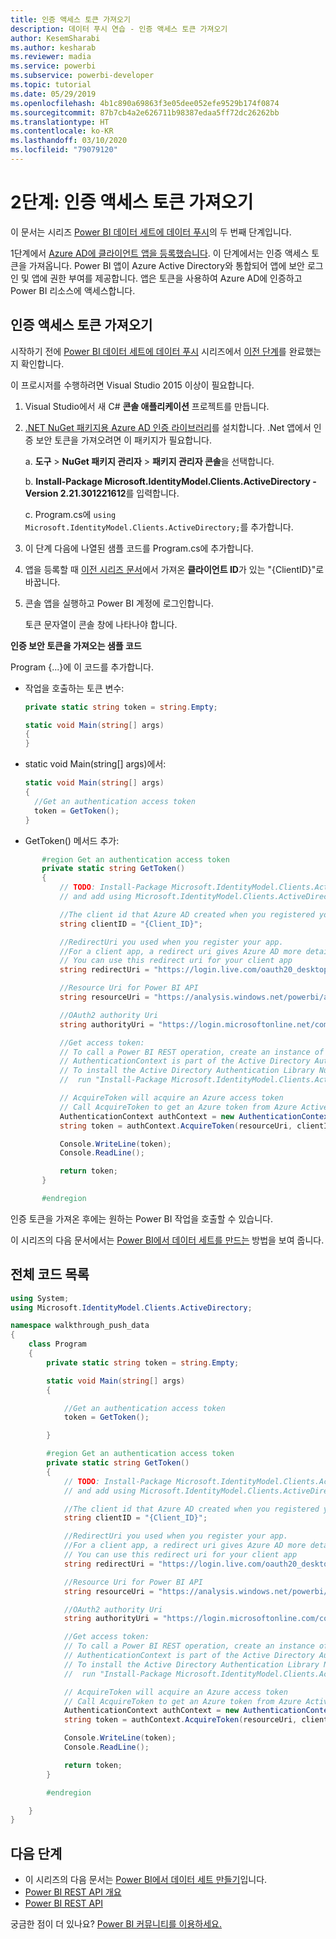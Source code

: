 ```yaml
---
title: 인증 액세스 토큰 가져오기
description: 데이터 푸시 연습 - 인증 액세스 토큰 가져오기
author: KesemSharabi
ms.author: kesharab
ms.reviewer: madia
ms.service: powerbi
ms.subservice: powerbi-developer
ms.topic: tutorial
ms.date: 05/29/2019
ms.openlocfilehash: 4b1c890a69863f3e05dee052efe9529b174f0874
ms.sourcegitcommit: 87b7cb4a2e626711b98387edaa5ff72dc26262bb
ms.translationtype: HT
ms.contentlocale: ko-KR
ms.lasthandoff: 03/10/2020
ms.locfileid: "79079120"
---
```

# <a name="step-2-get-an-authentication-access-token"></a>2단계: 인증 액세스 토큰 가져오기

이 문서는 시리즈 [Power BI 데이터 세트에 데이터 푸시](walkthrough-push-data.md)의 두 번째 단계입니다.

1단계에서 [Azure AD에 클라이언트 앱을 등록했습니다](../register-app.md). 이 단계에서는 인증 액세스 토큰을 가져옵니다. Power BI 앱이 Azure Active Directory와 통합되어 앱에 보안 로그인 및 앱에 권한 부여를 제공합니다. 앱은 토큰을 사용하여 Azure AD에 인증하고 Power BI 리소스에 액세스합니다.

## <a name="get-an-authentication-access-token"></a>인증 액세스 토큰 가져오기

시작하기 전에 [Power BI 데이터 세트에 데이터 푸시](walkthrough-push-data.md) 시리즈에서 [이전 단계](../register-app.md)를 완료했는지 확인합니다. 

이 프로시저를 수행하려면 Visual Studio 2015 이상이 필요합니다.

1. Visual Studio에서 새 C# **콘솔 애플리케이션** 프로젝트를 만듭니다.

2. [.NET NuGet 패키지용 Azure AD 인증 라이브러리](https://www.nuget.org/packages/Microsoft.IdentityModel.Clients.ActiveDirectory/2.22.302111727)를 설치합니다. .Net 앱에서 인증 보안 토큰을 가져오려면 이 패키지가 필요합니다. 

     a. **도구** > **NuGet 패키지 관리자** > **패키지 관리자 콘솔**을 선택합니다.

     b. **Install-Package Microsoft.IdentityModel.Clients.ActiveDirectory -Version 2.21.301221612**를 입력합니다.

     c. Program.cs에 `using Microsoft.IdentityModel.Clients.ActiveDirectory;`를 추가합니다.

3. 이 단계 다음에 나열된 샘플 코드를 Program.cs에 추가합니다.

4. 앱을 등록할 때 [이전 시리즈 문서](../register-app.md)에서 가져온 **클라이언트 ID**가 있는 "{ClientID}"로 바꿉니다.

5. 콘솔 앱을 실행하고 Power BI 계정에 로그인합니다. 

   토큰 문자열이 콘솔 창에 나타나야 합니다.

**인증 보안 토큰을 가져오는 샘플 코드**

Program {...}에 이 코드를 추가합니다.

* 작업을 호출하는 토큰 변수: 
  
  ```csharp
  private static string token = string.Empty;
  
  static void Main(string[] args)
  {
  }
  ```
* static void Main(string[] args)에서:
  
  ```csharp
  static void Main(string[] args)
  {
    //Get an authentication access token
    token = GetToken();
  }
  ```
* GetToken() 메서드 추가:

```csharp
       #region Get an authentication access token
       private static string GetToken()
       {
           // TODO: Install-Package Microsoft.IdentityModel.Clients.ActiveDirectory -Version 2.21.301221612
           // and add using Microsoft.IdentityModel.Clients.ActiveDirectory

           //The client id that Azure AD created when you registered your client app.
           string clientID = "{Client_ID}";

           //RedirectUri you used when you register your app.
           //For a client app, a redirect uri gives Azure AD more details on the application that it will authenticate.
           // You can use this redirect uri for your client app
           string redirectUri = "https://login.live.com/oauth20_desktop.srf";

           //Resource Uri for Power BI API
           string resourceUri = "https://analysis.windows.net/powerbi/api";

           //OAuth2 authority Uri
           string authorityUri = "https://login.microsoftonline.net/common/";

           //Get access token:
           // To call a Power BI REST operation, create an instance of AuthenticationContext and call AcquireToken
           // AuthenticationContext is part of the Active Directory Authentication Library NuGet package
           // To install the Active Directory Authentication Library NuGet package in Visual Studio,
           //  run "Install-Package Microsoft.IdentityModel.Clients.ActiveDirectory" from the nuget Package Manager Console.

           // AcquireToken will acquire an Azure access token
           // Call AcquireToken to get an Azure token from Azure Active Directory token issuance endpoint
           AuthenticationContext authContext = new AuthenticationContext(authorityUri);
           string token = authContext.AcquireToken(resourceUri, clientID, new Uri(redirectUri)).AccessToken;

           Console.WriteLine(token);
           Console.ReadLine();

           return token;
       }

       #endregion
```

인증 토큰을 가져온 후에는 원하는 Power BI 작업을 호출할 수 있습니다.

이 시리즈의 다음 문서에서는 [Power BI에서 데이터 세트를 만드는](walkthrough-push-data-create-dataset.md) 방법을 보여 줍니다.


## <a name="complete-code-listing"></a>전체 코드 목록

```csharp
using System;
using Microsoft.IdentityModel.Clients.ActiveDirectory;

namespace walkthrough_push_data
{
    class Program
    {
        private static string token = string.Empty;

        static void Main(string[] args)
        {

            //Get an authentication access token
            token = GetToken();

        }

        #region Get an authentication access token
        private static string GetToken()
        {
            // TODO: Install-Package Microsoft.IdentityModel.Clients.ActiveDirectory -Version 2.21.301221612
            // and add using Microsoft.IdentityModel.Clients.ActiveDirectory

            //The client id that Azure AD created when you registered your client app.
            string clientID = "{Client_ID}";

            //RedirectUri you used when you register your app.
            //For a client app, a redirect uri gives Azure AD more details on the application that it will authenticate.
            // You can use this redirect uri for your client app
            string redirectUri = "https://login.live.com/oauth20_desktop.srf";

            //Resource Uri for Power BI API
            string resourceUri = "https://analysis.windows.net/powerbi/api";

            //OAuth2 authority Uri
            string authorityUri = "https://login.microsoftonline.com/common/";

            //Get access token:
            // To call a Power BI REST operation, create an instance of AuthenticationContext and call AcquireToken
            // AuthenticationContext is part of the Active Directory Authentication Library NuGet package
            // To install the Active Directory Authentication Library NuGet package in Visual Studio,
            //  run "Install-Package Microsoft.IdentityModel.Clients.ActiveDirectory" from the nuget Package Manager Console.

            // AcquireToken will acquire an Azure access token
            // Call AcquireToken to get an Azure token from Azure Active Directory token issuance endpoint
            AuthenticationContext authContext = new AuthenticationContext(authorityUri);
            string token = authContext.AcquireToken(resourceUri, clientID, new Uri(redirectUri)).AccessToken;

            Console.WriteLine(token);
            Console.ReadLine();

            return token;
        }

        #endregion

    }
}
```



## <a name="next-steps"></a>다음 단계

* 이 시리즈의 다음 문서는 [Power BI에서 데이터 세트 만들기](walkthrough-push-data-create-dataset.md)입니다.
* [Power BI REST API 개요](overview-of-power-bi-rest-api.md)  
* [Power BI REST API](https://docs.microsoft.com/rest/api/power-bi/)  

궁금한 점이 더 있나요? [Power BI 커뮤니티를 이용하세요.](https://community.powerbi.com/)